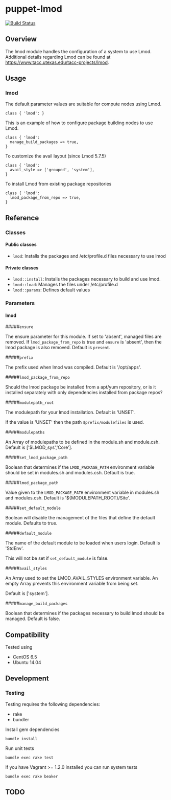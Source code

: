 # puppet-lmod

[![Build Status](https://travis-ci.org/treydock/puppet-lmod.png)](https://travis-ci.org/treydock/puppet-lmod)

## Overview

The lmod module handles the configuration of a system to use Lmod.  Additional details regarding Lmod can be found at https://www.tacc.utexas.edu/tacc-projects/lmod.

## Usage

### lmod

The default parameter values are suitable for compute nodes using Lmod.

    class { 'lmod': }

This is an example of how to configure package building nodes to use Lmod.

    class { 'lmod':
      manage_build_packages => true,
    }

To customize the avail layout (since Lmod 5.7.5)

    class { 'lmod':
      avail_style => ['grouped', 'system'],
    }

To install Lmod from existing package repositories

    class { 'lmod':
      lmod_package_from_repo => true,
    }

## Reference

### Classes

#### Public classes

* `lmod`: Installs the packages and /etc/profile.d files necessary to use lmod

#### Private classes

* `lmod::install`: Installs the packages necessary to build and use lmod.
* `lmod::load`: Manages the files under /etc/profile.d
* `lmod::params`: Defines default values

### Parameters

#### lmod

#####`ensure`

The ensure parameter for this module.  If set to 'absent', managed files are removed.
If `lmod_package_from_repo` is true and `ensure` is 'absent', then the lmod package is also removed.
Default is `present`.

#####`prefix`

The prefix used when lmod was compiled.  Default is '/opt/apps'.

#####`lmod_package_from_repo`

Should the lmod package be installed from a apt/yum repository, or is
it installed separately with only dependencies installed from package
repos?

#####`modulepath_root`

The modulepath for your lmod installation.  Default is 'UNSET'.

If the value is 'UNSET' then the path `$prefix/modulefiles` is used.

#####`modulepaths`

An Array of modulepaths to be defined in the module.sh and module.csh.  Default is ['$LMOD_sys','Core'].

#####`set_lmod_package_path`

Boolean that determines if the `LMOD_PACKAGE_PATH` environment variable should be set in modules.sh and modules.csh.  Default is true.

#####`lmod_package_path`

Value given to the `LMOD_PACKAGE_PATH` environment variable in modules.sh and modules.csh.  Default is '${MODULEPATH_ROOT}/Site'.

#####`set_default_module`

Boolean will disable the management of the files that define the default module.  Defaults to true.

#####`default_module`

The name of the default module to be loaded when users login.  Default is 'StdEnv'.

This will not be set if `set_default_module` is false.

#####`avail_styles`

An Array used to set the LMOD_AVAIL_STYLES environment variable.  An empty Array prevents this environment variable from being set.

Default is ['system'].

#####`manage_build_packages`

Boolean that determines if the packages necessary to build lmod should be managed.  Default is false.

## Compatibility

Tested using

* CentOS 6.5
* Ubuntu 14.04

## Development

### Testing

Testing requires the following dependencies:

* rake
* bundler

Install gem dependencies

    bundle install

Run unit tests

    bundle exec rake test

If you have Vagrant >= 1.2.0 installed you can run system tests

    bundle exec rake beaker

## TODO

